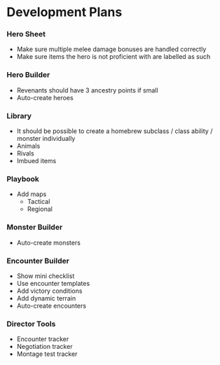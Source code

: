 # Development Plans

### Hero Sheet

* Make sure multiple melee damage bonuses are handled correctly
* Make sure items the hero is not proficient with are labelled as such

### Hero Builder

* Revenants should have 3 ancestry points if small
* Auto-create heroes

### Library

* It should be possible to create a homebrew subclass / class ability / monster individually
* Animals
* Rivals
* Imbued items

### Playbook

* Add maps
  * Tactical
  * Regional

### Monster Builder

* Auto-create monsters

### Encounter Builder

* Show mini checklist
* Use encounter templates
* Add victory conditions
* Add dynamic terrain
* Auto-create encounters

### Director Tools

* Encounter tracker
* Negotiation tracker
* Montage test tracker
